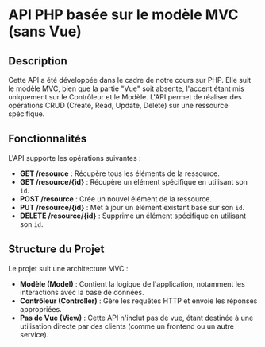# API PHP basée sur le modèle MVC (sans Vue)

## Description

Cette API a été développée dans le cadre de notre cours sur PHP. Elle suit le modèle MVC, bien que la partie "Vue" soit absente, l'accent étant mis uniquement sur le Contrôleur et le Modèle. L'API permet de réaliser des opérations CRUD (Create, Read, Update, Delete) sur une ressource spécifique.

## Fonctionnalités

L'API supporte les opérations suivantes :

- **GET /resource** : Récupère tous les éléments de la ressource.
- **GET /resource/{id}** : Récupère un élément spécifique en utilisant son `id`.
- **POST /resource** : Crée un nouvel élément de la ressource.
- **PUT /resource/{id}** : Met à jour un élément existant basé sur son `id`.
- **DELETE /resource/{id}** : Supprime un élément spécifique en utilisant son `id`.

## Structure du Projet

Le projet suit une architecture MVC :

- **Modèle (Model)** : Contient la logique de l'application, notamment les interactions avec la base de données.
- **Contrôleur (Controller)** : Gère les requêtes HTTP et envoie les réponses appropriées.
- **Pas de Vue (View)** : Cette API n'inclut pas de vue, étant destinée à une utilisation directe par des clients (comme un frontend ou un autre service).

